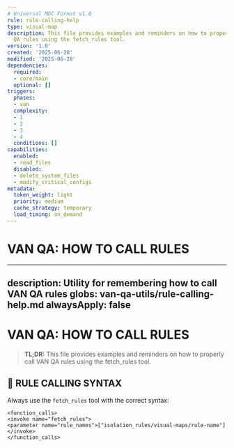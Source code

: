```yaml
---
# Universal MDC Format v1.0
rule: rule-calling-help
type: visual-map
description: This file provides examples and reminders on how to properly call VAN
  QA rules using the fetch_rules tool.
version: '1.0'
created: '2025-06-28'
modified: '2025-06-28'
dependencies:
  required:
  - core/main
  optional: []
triggers:
  phases:
  - van
  complexity:
  - 1
  - 2
  - 3
  - 4
  conditions: []
capabilities:
  enabled:
  - read_files
  disabled:
  - delete_system_files
  - modify_critical_configs
metadata:
  token_weight: light
  priority: medium
  cache_strategy: temporary
  load_timing: on_demand
---
```


# VAN QA: HOW TO CALL RULES

---
description: Utility for remembering how to call VAN QA rules
globs: van-qa-utils/rule-calling-help.md
alwaysApply: false
---
# VAN QA: HOW TO CALL RULES

> **TL;DR:** This file provides examples and reminders on how to properly call VAN QA rules using the fetch_rules tool.

## 🚨 RULE CALLING SYNTAX

Always use the `fetch_rules` tool with the correct syntax:

```
<function_calls>
<invoke name="fetch_rules">
<parameter name="rule_names">["isolation_rules/visual-maps/rule-name"]
</invoke>
</function_calls> 